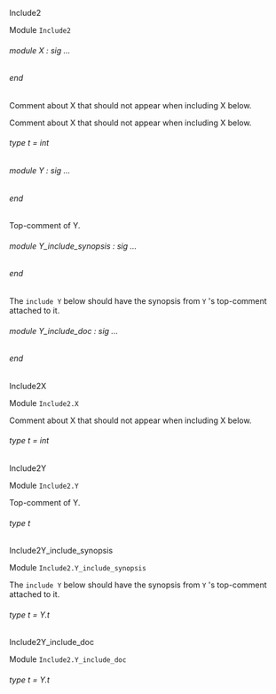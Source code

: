 Include2

 Module  `` Include2 `` 
<a id="module-X"></a>
###### module X : sig ... 
###### end

Comment about X that should not appear when including X below.




Comment about X that should not appear when including X below.



<a id="type-t"></a>
###### type t = int



<a id="module-Y"></a>
###### module Y : sig ... 
###### end

Top-comment of Y.




<a id="module-Y_include_synopsis"></a>
###### module Y_include_synopsis : sig ... 
###### end

The  `` include Y ``  below should have the synopsis from  `` Y `` 's top-comment attached to it.




<a id="module-Y_include_doc"></a>
###### module Y_include_doc : sig ... 
###### end


Include2X

 Module  `` Include2.X `` 


Comment about X that should not appear when including X below.

<a id="type-t"></a>
###### type t = int


Include2Y

 Module  `` Include2.Y `` 


Top-comment of Y.

<a id="type-t"></a>
###### type t


Include2Y_include_synopsis

 Module  `` Include2.Y_include_synopsis `` 


The  `` include Y ``  below should have the synopsis from  `` Y `` 's top-comment attached to it.

<a id="type-t"></a>
###### type t = Y.t


Include2Y_include_doc

 Module  `` Include2.Y_include_doc `` 
<a id="type-t"></a>
###### type t = Y.t


